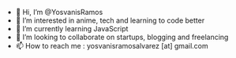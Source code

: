 - 👋 Hi, I’m @YosvanisRamos
- 👀 I’m interested in anime, tech and learning to code better
- 🌱 I’m currently learning JavaScript
- 💞️ I’m looking to collaborate on startups, blogging and freelancing
- 📫 How to reach me : yosvanisramosalvarez [at] gmail.com

<!---
YosvanisRamos/YosvanisRamos is a ✨ special ✨ repository because its `README.md` (this file) appears on your GitHub profile.
You can click the Preview link to take a look at your changes.
--->
